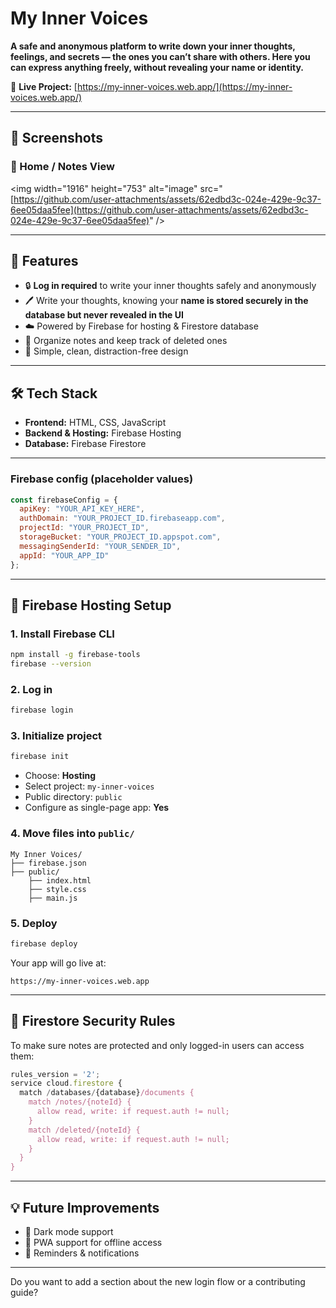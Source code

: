 # My Inner Voices

**A safe and anonymous platform to write down your inner thoughts, feelings, and secrets — the ones you can’t share with others.
Here you can express anything freely, without revealing your name or identity.**

🔗 **Live Project:** [https://my-inner-voices.web.app/](https://my-inner-voices.web.app/)

-----

## 📸 Screenshots

### 📝 Home / Notes View

\<img width="1916" height="753" alt="image" src="[https://github.com/user-attachments/assets/62edbd3c-024e-429e-9c37-6ee05daa5fee](https://github.com/user-attachments/assets/62edbd3c-024e-429e-9c37-6ee05daa5fee)" /\>


-----

## 🚀 Features

  * 🔒 **Log in required** to write your inner thoughts safely and anonymously
  * 🖊️ Write your thoughts, knowing your **name is stored securely in the database but never revealed in the UI**
  * ☁️ Powered by Firebase for hosting & Firestore database
  * 📂 Organize notes and keep track of deleted ones
  * 📱 Simple, clean, distraction-free design

-----

## 🛠️ Tech Stack

  * **Frontend:** HTML, CSS, JavaScript
  * **Backend & Hosting:** Firebase Hosting
  * **Database:** Firebase Firestore

-----

### Firebase config (placeholder values)

```javascript
const firebaseConfig = {
  apiKey: "YOUR_API_KEY_HERE",
  authDomain: "YOUR_PROJECT_ID.firebaseapp.com",
  projectId: "YOUR_PROJECT_ID",
  storageBucket: "YOUR_PROJECT_ID.appspot.com",
  messagingSenderId: "YOUR_SENDER_ID",
  appId: "YOUR_APP_ID"
};
```

-----

## 🔧 Firebase Hosting Setup

### 1\. Install Firebase CLI

```bash
npm install -g firebase-tools
firebase --version
```

### 2\. Log in

```bash
firebase login
```

### 3\. Initialize project

```bash
firebase init
```

  * Choose: **Hosting**
  * Select project: `my-inner-voices`
  * Public directory: `public`
  * Configure as single-page app: **Yes**

### 4\. Move files into `public/`

```
My Inner Voices/
├── firebase.json
├── public/
    ├── index.html
    ├── style.css
    ├── main.js
```

### 5\. Deploy

```bash
firebase deploy
```

Your app will go live at:

```
https://my-inner-voices.web.app
```

-----

## 🔐 Firestore Security Rules

To make sure notes are protected and only logged-in users can access them:

```js
rules_version = '2';
service cloud.firestore {
  match /databases/{database}/documents {
    match /notes/{noteId} {
      allow read, write: if request.auth != null;
    }
    match /deleted/{noteId} {
      allow read, write: if request.auth != null;
    }
  }
}
```

-----

## 💡 Future Improvements

  * 🌙 Dark mode support
  * 📱 PWA support for offline access
  * 🔔 Reminders & notifications

-----

Do you want to add a section about the new login flow or a contributing guide?
